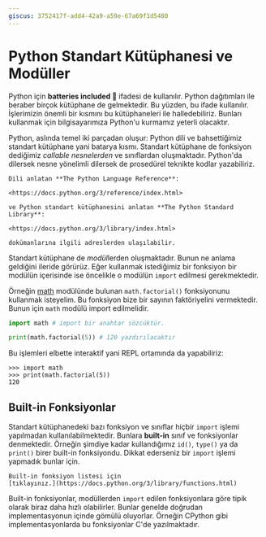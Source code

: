 ```yaml
---
giscus: 3752417f-add4-42a9-a59e-67a69f1d5480
---
```


# Python Standart Kütüphanesi ve Modüller

Python için **batteries included 🔋** ifadesi de kullanılır. Python dağıtımları
ile beraber birçok kütüphane de gelmektedir. Bu yüzden, bu ifade kullanılır.
İşlerimizin önemli bir kısmını bu kütüphaneleri ile halledebiliriz. Bunları
kullanmak için bilgisayarımıza Python'u kurmamız yeterli olacaktır.

Python, aslında temel iki parçadan oluşur: Python dili ve bahsettiğimiz standart
kütüphane yani batarya kısmı. Standart kütüphane de fonksiyon dediğimiz
*callable nesnelerden* ve sınıflardan oluşmaktadır. Python'da dilersek nesne
yönelimli dilersek de prosedürel teknikte kodlar yazabiliriz.

```{note}
Dili anlatan **The Python Language Reference**:

<https://docs.python.org/3/reference/index.html>

ve Python standart kütüphanesini anlatan **The Python Standard Library**:

<https://docs.python.org/3/library/index.html>

dokümanlarına ilgili adreslerden ulaşılabilir.
```

Standart kütüphane de *modül*lerden oluşmaktadır. Bunun ne anlama geldiğini
ileride görürüz. Eğer kullanmak istediğimiz bir fonksiyon bir modülün içerisinde
ise öncelikle o modülün `import` edilmesi gerekmektedir.

Örneğin [math](https://docs.python.org/3.11/library/math.html) modülünde bulunan
`math.factorial()` fonksiyonunu kullanmak isteyelim. Bu fonksiyon bize bir
sayının faktöriyelini vermektedir. Bunun için `math` modülü import edilmelidir.

```python
import math # import bir anahtar sözcüktür.

print(math.factorial(5)) # 120 yazdırılacaktır
```

Bu işlemleri elbette interaktif yani REPL ortamında da yapabiliriz:

```text
>>> import math
>>> print(math.factorial(5))
120
```

## Built-in Fonksiyonlar

Standart kütüphanedeki bazı fonksiyon ve sınıflar hiçbir `import` işlemi
yapılmadan kullanılabilmektedir. Bunlara **built-in** sınıf ve fonksiyonlar
denmektedir. Örneğin şimdiye kadar kullandığımız `id()`, `type()` ya da
`print()` birer built-in fonksiyondu. Dikkat ederseniz bir `import` işlemi
yapmadık bunlar için.

```{tip}
Built-in fonksiyon listesi için
[tıklayınız.](https://docs.python.org/3/library/functions.html)
```

Built-in fonksiyonlar, modüllerden `import` edilen fonksiyonlara göre tipik
olarak biraz daha hızlı olabilirler. Bunlar genelde doğrudan implementasyonun
içinde gömülü oluyorlar. Örneğin CPython gibi implementasyonlarda bu
fonksiyonlar C'de yazılmaktadır.
